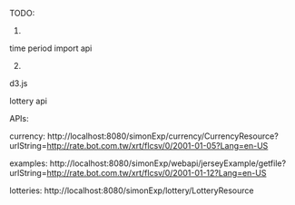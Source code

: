 TODO:



1. 
time period import api

2.

d3.js


lottery api


APIs:

currency: 
http://localhost:8080/simonExp/currency/CurrencyResource?urlString=http://rate.bot.com.tw/xrt/flcsv/0/2001-01-05?Lang=en-US

examples:
http://localhost:8080/simonExp/webapi/jerseyExample/getfile?urlString=http://rate.bot.com.tw/xrt/flcsv/0/2001-01-12?Lang=en-US

lotteries:
http://localhost:8080/simonExp/lottery/LotteryResource
